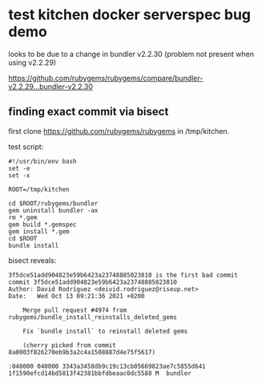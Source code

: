 # test kitchen docker serverspec bug demo

looks to be due to a change in bundler v2.2.30 (problem not present when using v2.2.29)

https://github.com/rubygems/rubygems/compare/bundler-v2.2.29...bundler-v2.2.30

## finding exact commit via bisect

first clone https://github.com/rubygems/rubygems in /tmp/kitchen.

test script:

```
#!/usr/bin/env bash
set -e
set -x

ROOT=/tmp/kitchen

cd $ROOT/rubygems/bundler
gem uninstall bundler -ax
rm *.gem
gem build *.gemspec
gem install *.gem
cd $ROOT
bundle install
```

bisect reveals:

```
3f5dce51add904823e59b6423a23748885023810 is the first bad commit
commit 3f5dce51add904823e59b6423a23748885023810
Author: David Rodríguez <deivid.rodriguez@riseup.net>
Date:   Wed Oct 13 09:21:36 2021 +0200

    Merge pull request #4974 from rubygems/bundle_install_reinstalls_deleted_gems
    
    Fix `bundle install` to reinstall deleted gems
    
    (cherry picked from commit 8a0003f826270eb9b3a2c4a1508887d4e75f5617)

:040000 040000 3343a3458db9c19c13cb05669823ae7c5855d641 1f1590efcd14bd5813f42381bbfdbeaac0dc5588 M	bundler
```
